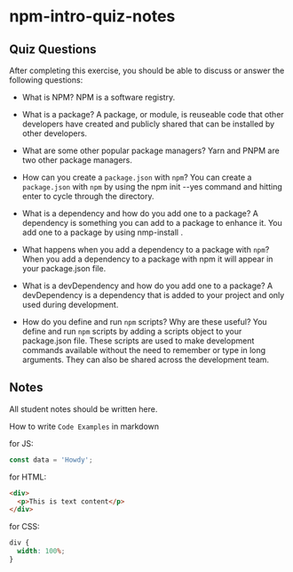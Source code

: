 # npm-intro-quiz-notes

## Quiz Questions

After completing this exercise, you should be able to discuss or answer the following questions:

- What is NPM?
  NPM is a software registry.

- What is a package?
  A package, or module, is reuseable code that other developers have created and publicly shared that can be installed by other developers.

- What are some other popular package managers?
  Yarn and PNPM are two other package managers.

- How can you create a `package.json` with `npm`?
  You can create a `package.json` with `npm` by using the npm init --yes command and hitting enter to cycle through the directory.
- What is a dependency and how do you add one to a package?
  A dependency is something you can add to a package to enhance it. You add one to a package by using nmp-install <folder>.

- What happens when you add a dependency to a package with `npm`?
  When you add a dependency to a package with npm it will appear in your package.json file.

- What is a devDependency and how do you add one to a package?
  A devDependency is a dependency that is added to your project and only used during development.

- How do you define and run `npm` scripts? Why are these useful?
  You define and run `npm` scripts by adding a scripts object to your package.json file. These scripts are used to make development commands available without the need to remember or type in
  long arguments. They can also be shared across the development team.

## Notes

All student notes should be written here.

How to write `Code Examples` in markdown

for JS:

```javascript
const data = 'Howdy';
```

for HTML:

```html
<div>
  <p>This is text content</p>
</div>
```

for CSS:

```css
div {
  width: 100%;
}
```
